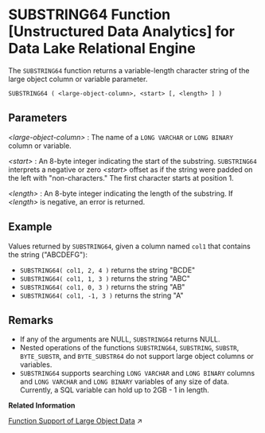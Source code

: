<!-- loioa605a84d84f21015b7b18df02e62f0c4 -->

# SUBSTRING64 Function \[Unstructured Data Analytics\] for Data Lake Relational Engine

The `SUBSTRING64` function returns a variable-length character string of the large object column or variable parameter.



```
SUBSTRING64 ( <large-object-column>, <start> [, <length> ] )
```



<a name="loioa605a84d84f21015b7b18df02e62f0c4__iq_iquda_190"/>

## Parameters

 *<large-object-column\>*
 :   The name of a `LONG VARCHAR` or `LONG BINARY` column or variable.

  *<start\>*
 :   An 8-byte integer indicating the start of the substring. `SUBSTRING64` interprets a negative or zero *<start\>* offset as if the string were padded on the left with "non-characters." The first character starts at position 1.

  *<length\>*
 :   An 8-byte integer indicating the length of the substring. If *<length\>* is negative, an error is returned.

 

<a name="loioa605a84d84f21015b7b18df02e62f0c4__iq_iquda_191"/>

## Example

Values returned by `SUBSTRING64`, given a column named `col1` that contains the string \("ABCDEFG"\):

-   `SUBSTRING64( col1, 2, 4 )` returns the string "BCDE"
-   `SUBSTRING64( col1, 1, 3 )` returns the string "ABC"
-   `SUBSTRING64( col1, 0, 3 )` returns the string "AB"
-   `SUBSTRING64( col1, -1, 3 )` returns the string "A"



<a name="loioa605a84d84f21015b7b18df02e62f0c4__iq_iquda_192"/>

## Remarks

-   If any of the arguments are NULL, `SUBSTRING64` returns NULL.
-   Nested operations of the functions `SUBSTRING64`, `SUBSTRING`, `SUBSTR`, `BYTE_SUBSTR`, and `BYTE_SUBSTR64` do not support large object columns or variables.
-   `SUBSTRING64` supports searching `LONG VARCHAR` and `LONG BINARY` columns and `LONG VARCHAR` and `LONG BINARY` variables of any size of data. Currently, a SQL variable can hold up to 2GB - 1 in length.

**Related Information**  


[Function Support of Large Object Data](https://help.sap.com/viewer/a8937bea84f21015a80bc776cf758d50/2023_1_QRC/en-US/a60363a384f21015a7f7bc6286516522.html "Learn about the functions that support the LONG BINARY and LONG VARCHAR data types.") :arrow_upper_right:


